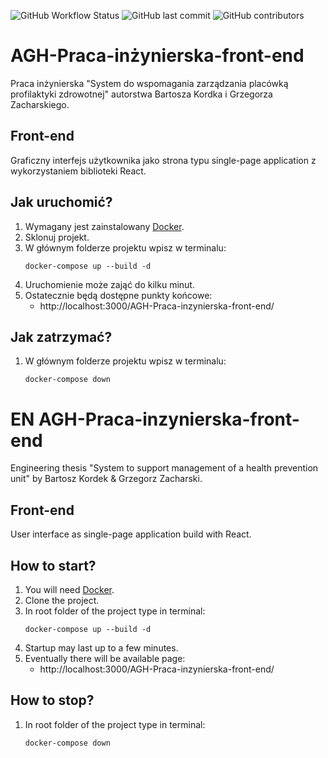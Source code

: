 ![GitHub Workflow Status](https://img.shields.io/github/workflow/status/gzacharski/AGH-Praca-inzynierska-front-end/Front-end%20CI)
![GitHub last commit](https://img.shields.io/github/last-commit/gzacharski/AGH-Praca-inzynierska-front-end)
![GitHub contributors](https://img.shields.io/github/contributors/gzacharski/AGH-Praca-inzynierska-front-end)

# AGH-Praca-inżynierska-front-end
Praca inżynierska "System do wspomagania zarządzania placówką profilaktyki zdrowotnej" autorstwa Bartosza Kordka i Grzegorza Zacharskiego.

## Front-end
Graficzny interfejs użytkownika jako strona typu single-page application z wykorzystaniem biblioteki React.

## Jak uruchomić?
1. Wymagany jest zainstalowany [Docker](https://www.docker.com/).
1. Sklonuj projekt.
1. W głównym folderze projektu wpisz w terminalu:
    ```shell script
    docker-compose up --build -d
    ```
1. Uruchomienie może zająć do kilku minut.
1. Ostatecznie będą dostępne punkty końcowe:
    * http://localhost:3000/AGH-Praca-inzynierska-front-end/

## Jak zatrzymać?
1. W głównym folderze projektu wpisz w terminalu:
    ```shell script
    docker-compose down
    ```
# EN AGH-Praca-inzynierska-front-end
Engineering thesis "System to support management of a health prevention unit" by Bartosz Kordek & Grzegorz Zacharski.

## Front-end
User interface as single-page application build with React.

## How to start?
1. You will need [Docker](https://www.docker.com/).
1. Clone the project.
1. In root folder of the project type in terminal:
    ```shell script
    docker-compose up --build -d
    ```
1. Startup may last up to a few minutes.
1. Eventually there will be available page:
    * http://localhost:3000/AGH-Praca-inzynierska-front-end/ 

## How to stop?
1. In root folder of the project type in terminal:
    ```shell script
    docker-compose down
    ```
